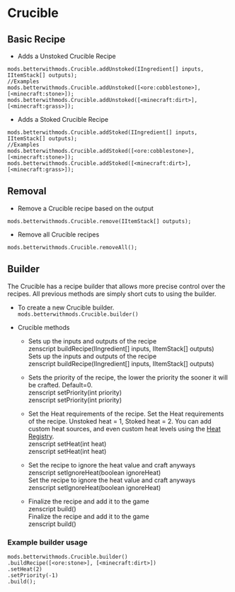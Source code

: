 # Crucible

## Basic Recipe

* Adds a Unstoked Crucible Recipe 

```zenscript
mods.betterwithmods.Crucible.addUnstoked(IIngredient[] inputs, IItemStack[] outputs);
//Examples
mods.betterwithmods.Crucible.addUnstoked([<ore:cobblestone>],[<minecraft:stone>]);
mods.betterwithmods.Crucible.addUnstoked([<minecraft:dirt>],[<minecraft:grass>]);
```

* Adds a Stoked Crucible Recipe 

```zenscript
mods.betterwithmods.Crucible.addStoked(IIngredient[] inputs, IItemStack[] outputs);
//Examples
mods.betterwithmods.Crucible.addStoked([<ore:cobblestone>],[<minecraft:stone>]);
mods.betterwithmods.Crucible.addStoked([<minecraft:dirt>],[<minecraft:grass>]);
```

## Removal

* Remove a Crucible recipe based on the output

```zenscript
mods.betterwithmods.Crucible.remove(IItemStack[] outputs);
```

* Remove all Crucible recipes

```zenscript
mods.betterwithmods.Crucible.removeAll();
```

## Builder

The Crucible has a recipe builder that allows more precise control over the recipes. All previous methods are simply short cuts to using the builder.

* To create a new Crucible builder. `mods.betterwithmods.Crucible.builder()`

* Crucible methods
     
     * Sets up the inputs and outputs of the recipe  
          zenscript buildRecipe(IIngredient[] inputs, IItemStack[] outputs)  
              Sets up the inputs and outputs of the recipe<br />
                    zenscript
                    buildRecipe(IIngredient[] inputs, IItemStack[] outputs)
     
     * Sets the priority of the recipe, the lower the priority the sooner it will be crafted. Default=0.  
          zenscript setPriority(int priority)  
              zenscript
              setPriority(int priority)
     
     * Set the Heat requirements of the recipe. Set the Heat requirements of the recipe. Unstoked heat = 1, Stoked heat = 2. You can add custom heat sources, and even custom heat levels using the [Heat Registry](/Mods/Modtweaker/BetterWithMods/HeatRegistry/).  
          zenscript setHeat(int heat)  
              zenscript
              setHeat(int heat)
     
     * Set the recipe to ignore the heat value and craft anyways  
          zenscript setIgnoreHeat(boolean ignoreHeat)  
              Set the recipe to ignore the heat value and craft anyways<br />
                    zenscript
                    setIgnoreHeat(boolean ignoreHeat)
     
     * Finalize the recipe and add it to the game  
          zenscript build()  
              Finalize the recipe and add it to the game<br />
                    zenscript
                    build()

### Example builder usage

```zenscript
mods.betterwithmods.Crucible.builder()
.buildRecipe([<ore:stone>], [<minecraft:dirt>])
.setHeat(2)
.setPriority(-1)
.build();
```